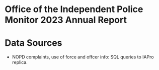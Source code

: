 # Office of the Independent Police Monitor 2023 Annual Report

# Data Sources
- NOPD complaints, use of force and offcer info: SQL queries to IAPro replica.